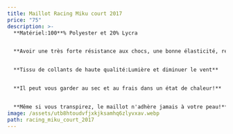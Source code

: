 ```yaml
---
title: Maillot Racing Miku court 2017
price: "75"
description: >-
  **Matériel:100**% Polyester et 20% Lycra


  **Avoir une très forte résistance aux chocs, une bonne élasticité, résistance à l'abrasion**


  **Tissu de collants de haute qualité:Lumière et diminuer le vent**


  **Il peut vous garder au sec et au frais dans un état de chaleur!**


  **Même si vous transpirez, le maillot n'adhère jamais à votre peau!**
image: /assets/utb8htoudvfjxkjksamhq6zlyvxav.webp
path: racing_miku_court_2017
---
```

